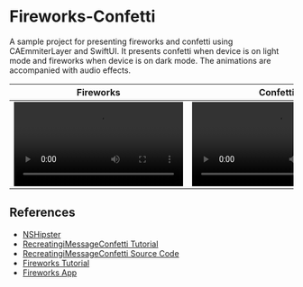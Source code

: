 # Fireworks-Confetti
A sample project for presenting fireworks and confetti using CAEmmiterLayer and SwiftUI.
It presents confetti when device is on light mode and fireworks when device is on dark mode.
The animations are accompanied with audio effects.

| Fireworks | Confetti |
|-----------|----------|
| ![](https://user-images.githubusercontent.com/1181346/104093390-f0960b00-5292-11eb-9f13-84ede6ac1558.mov) | ![](https://user-images.githubusercontent.com/1181346/104093363-db20e100-5292-11eb-81f3-d546a451298d.mov) |


## References
- [NSHipster](https://nshipster.com/caemitterlayer/)
- [RecreatingiMessageConfetti Tutorial](https://bryce.co/recreating-imessage-confetti/)
- [RecreatingiMessageConfetti Source Code](https://github.com/bryce-co/RecreatingiMessageConfetti)
- [Fireworks Tutorial](https://medium.com/flawless-app-stories/fireworks-a-visual-particles-editor-for-swift-618e76347798)
- [Fireworks App](https://www.fireworksapp.xyz)


